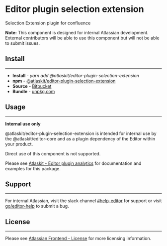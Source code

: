 # Editor plugin selection extension

Selection Extension plugin for confluence

**Note:** This component is designed for internal Atlassian development.
External contributors will be able to use this component but will not be able to submit issues.

## Install
---
- **Install** - *yarn add @atlaskit/editor-plugin-selection-extension*
- **npm** - [@atlaskit/editor-plugin-selection-extension](https://www.npmjs.com/package/@atlaskit/editor-plugin-selection-extension)
- **Source** - [Bitbucket](https://bitbucket.org/atlassian/atlassian-frontend/src/master/packages/editor/editor-plugin-selection-extension)
- **Bundle** - [unpkg.com](https://unpkg.com/@atlaskit/editor-plugin-selection-extension/dist/)

## Usage
---
**Internal use only**

@atlaskit/editor-plugin-selection-extension is intended for internal use by the @atlaskit/editor-core and as a plugin dependency of the Editor within your product.

Direct use of this component is not supported.

Please see [Atlaskit - Editor plugin analytics](https://atlaskit.atlassian.com/packages/editor/editor-plugin-selection-extension) for documentation and examples for this package.

## Support
---
For internal Atlassian, visit the slack channel [#help-editor](https://atlassian.slack.com/archives/CFG3PSQ9E) for support or visit [go/editor-help](https://go/editor-help) to submit a bug.
## License
---
 Please see [Atlassian Frontend - License](https://developer.atlassian.com/cloud/framework/atlassian-frontend/#license) for more licensing information.
